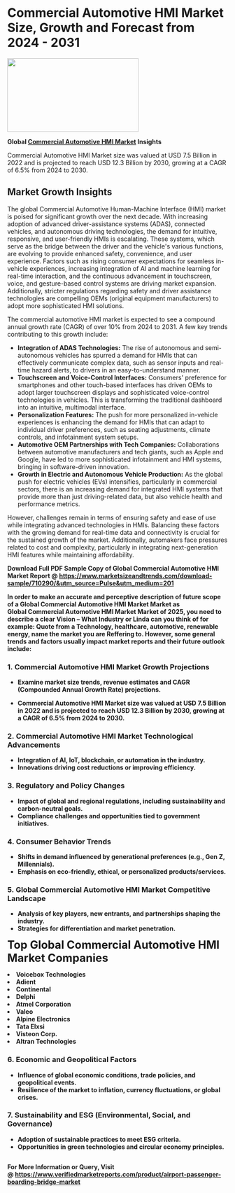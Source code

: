 <H1>Commercial Automotive HMI Market Size, Growth and Forecast from 2024 - 2031</H1><img class="aligncenter size-medium wp-image-584254" src="https://thirdeyenews.in/wp-content/uploads/2024/09/Global-Market-Research-300x168.jpeg" alt="" width="300" height="168" /><p><strong>Global&nbsp;<a href="https://www.marketsizeandtrends.com/download-sample/710290/&amp;utm_source=Pulse&amp;utm_medium=201">Commercial Automotive HMI Market</a> Insights</strong></p><p>Commercial Automotive HMI Market size was valued at USD 7.5 Billion in 2022 and is projected to reach USD 12.3 Billion by 2030, growing at a CAGR of 6.5% from 2024 to 2030.</p><p><h2>Market Growth Insights</h2> <p>The global Commercial Automotive Human-Machine Interface (HMI) market is poised for significant growth over the next decade. With increasing adoption of advanced driver-assistance systems (ADAS), connected vehicles, and autonomous driving technologies, the demand for intuitive, responsive, and user-friendly HMIs is escalating. These systems, which serve as the bridge between the driver and the vehicle's various functions, are evolving to provide enhanced safety, convenience, and user experience. Factors such as rising consumer expectations for seamless in-vehicle experiences, increasing integration of AI and machine learning for real-time interaction, and the continuous advancement in touchscreen, voice, and gesture-based control systems are driving market expansion. Additionally, stricter regulations regarding safety and driver assistance technologies are compelling OEMs (original equipment manufacturers) to adopt more sophisticated HMI solutions. <strong></strong> </p> <p>The commercial automotive HMI market is expected to see a compound annual growth rate (CAGR) of over 10% from 2024 to 2031. A few key trends contributing to this growth include:</p> <ul> <li><strong>Integration of ADAS Technologies:</strong> The rise of autonomous and semi-autonomous vehicles has spurred a demand for HMIs that can effectively communicate complex data, such as sensor inputs and real-time hazard alerts, to drivers in an easy-to-understand manner.</li> <li><strong>Touchscreen and Voice-Control Interfaces:</strong> Consumers' preference for smartphones and other touch-based interfaces has driven OEMs to adopt larger touchscreen displays and sophisticated voice-control technologies in vehicles. This is transforming the traditional dashboard into an intuitive, multimodal interface.</li> <li><strong>Personalization Features:</strong> The push for more personalized in-vehicle experiences is enhancing the demand for HMIs that can adapt to individual driver preferences, such as seating adjustments, climate controls, and infotainment system setups.</li> <li><strong>Automotive OEM Partnerships with Tech Companies:</strong> Collaborations between automotive manufacturers and tech giants, such as Apple and Google, have led to more sophisticated infotainment and HMI systems, bringing in software-driven innovation.</li> <li><strong>Growth in Electric and Autonomous Vehicle Production:</strong> As the global push for electric vehicles (EVs) intensifies, particularly in commercial sectors, there is an increasing demand for integrated HMI systems that provide more than just driving-related data, but also vehicle health and performance metrics.</li> </ul> <p>However, challenges remain in terms of ensuring safety and ease of use while integrating advanced technologies in HMIs. Balancing these factors with the growing demand for real-time data and connectivity is crucial for the sustained growth of the market. Additionally, automakers face pressures related to cost and complexity, particularly in integrating next-generation HMI features while maintaining affordability.</p> <p><strong></p><p><span class=""><strong>Download Full PDF Sample Copy of Global Commercial Automotive HMI Market Report</strong> @ <a href="https://www.marketsizeandtrends.com/download-sample/710290/&amp;utm_source=Pulse&amp;utm_medium=201" target="_blank">https://www.marketsizeandtrends.com/download-sample/710290/&amp;utm_source=Pulse&amp;utm_medium=201</a></span></p><p>In order to make an accurate and perceptive description of future scope of a Global&nbsp;Commercial Automotive HMI Market Market as Global&nbsp;Commercial Automotive HMI Market Market of 2025, you need to describe a clear Vision &ndash; What Industry or Linda can you think of for example: Quote from a Technology, healthcare, automotive, renewable energy, name the market you are Reffering to. However, some general trends and factors usually impact market reports and their future outlook include:</p><h3>1.&nbsp;<strong>Commercial Automotive HMI Market Growth Projections</strong></h3><ul><li>Examine market size trends, revenue estimates and CAGR (Compounded Annual Growth Rate) projections.</li><li><p>Commercial Automotive HMI Market size was valued at USD 7.5 Billion in 2022 and is projected to reach USD 12.3 Billion by 2030, growing at a CAGR of 6.5% from 2024 to 2030.</p></li></ul><h3>2.&nbsp;<strong>Commercial Automotive HMI Market Technological Advancements</strong></h3><ul><li>Integration of AI, IoT, blockchain, or automation in the industry.</li><li>Innovations driving cost reductions or improving efficiency.</li></ul><h3>3.&nbsp;<strong>Regulatory and Policy Changes</strong></h3><ul><li>Impact of global and regional regulations, including sustainability and carbon-neutral goals.</li><li>Compliance challenges and opportunities tied to government initiatives.</li></ul><h3>4.&nbsp;<strong>Consumer Behavior Trends</strong></h3><ul><li>Shifts in demand influenced by generational preferences (e.g., Gen Z, Millennials).</li><li>Emphasis on eco-friendly, ethical, or personalized products/services.</li></ul><h3>5.&nbsp;<strong>Global Commercial Automotive HMI Market Competitive Landscape</strong></h3><ul><li>Analysis of key players, new entrants, and partnerships shaping the industry.</li><li>Strategies for differentiation and market penetration.</li></ul><p data-pm-slice="1 1 []"><span style="color: inherit; font-family: inherit; font-size: 25px;">Top Global Commercial Automotive HMI Market Companies</span></p><div class="" data-test-id=""><p><li>Voicebox Technologies</li><li> Adient</li><li> Continental</li><li> Delphi</li><li> Atmel Corporation</li><li> Valeo</li><li> Alpine Electronics</li><li> Tata Elxsi</li><li> Visteon Corp.</li><li> Altran Technologies</li></p></div><h3>6.&nbsp;<strong>Economic and Geopolitical Factors</strong></h3><ul><li>Influence of global economic conditions, trade policies, and geopolitical events.</li><li>Resilience of the market to inflation, currency fluctuations, or global crises.</li></ul><h3>7.&nbsp;<strong>Sustainability and ESG (Environmental, Social, and Governance)</strong></h3><ul><li>Adoption of sustainable practices to meet ESG criteria.</li><li>Opportunities in green technologies and circular economy principles.</li></ul><h2><strong style="font-size: 14px;">For More Information or Query, Visit @&nbsp;</strong><a style="background-color: #ffffff; font-size: 14px;" href="https://www.marketsizeandtrends.com/report/commercial-automotive-hmi-market/" target="_blank">https://www.verifiedmarketreports.com/product/airport-passenger-boarding-bridge-market</a></h2>